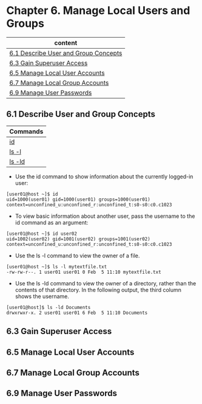 # Chapter 6. Manage Local Users and Groups

| content |
| --- |
| [6.1 Describe User and Group Concepts](#6.1) |
| [6.3 Gain Superuser Access](#6.3) |
| [6.5 Manage Local User Accounts](#6.5) |
| [6.7 Manage Local Group Accounts](#6.7) |
| [6.9 Manage User Passwords](#6.9) |


<a name="6.1"></a>
## 6.1 Describe User and Group Concepts

| Commands |
| --- |
| [id](#id) |
| [ls -l](#-l) |
| [ls -ld](#-ld) |

<a name="id"></a>
* Use the id command to show information about the currently logged-in user:
```console
[user01@host ~]$ id
uid=1000(user01) gid=1000(user01) groups=1000(user01) context=unconfined_u:unconfined_r:unconfined_t:s0-s0:c0.c1023
```
* To view basic information about another user, pass the username to the id command as an argument:
```console
[user01@host ~]$ id user02
uid=1002(user02) gid=1001(user02) groups=1001(user02) context=unconfined_u:unconfined_r:unconfined_t:s0-s0:c0.c1023
```
<a name="-l"></a>
* Use the ls -l command to view the owner of a file. 
```console
[user01@host ~]$ ls -l mytextfile.txt
-rw-rw-r--. 1 user01 user01 0 Feb  5 11:10 mytextfile.txt
```
<a name="-ld"></a>
* Use the ls -ld command to view the owner of a directory, rather than the contents of that directory. In the following output, the third column shows the username.
```console
[user01@host]$ ls -ld Documents
drwxrwxr-x. 2 user01 user01 6 Feb  5 11:10 Documents
```


<a name="6.3"></a>
## 6.3 Gain Superuser Access



<a name="6.5"></a>
## 6.5 Manage Local User Accounts



<a name="6.7"></a>
## 6.7 Manage Local Group Accounts



<a name="6.9"></a>
## 6.9 Manage User Passwords


